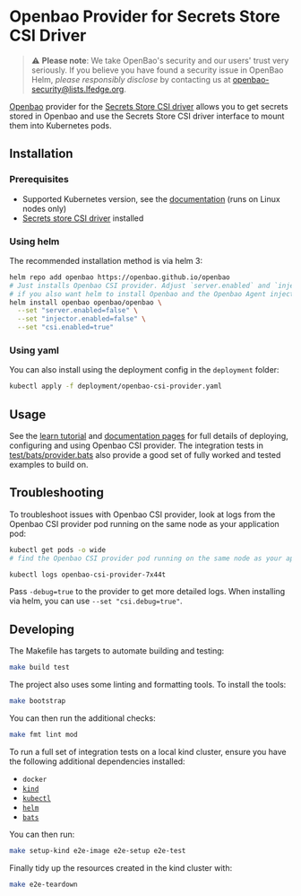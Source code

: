 # Openbao Provider for Secrets Store CSI Driver

> :warning: **Please note**: We take OpenBao's security and our users' trust very seriously. If
you believe you have found a security issue in OpenBao Helm, _please responsibly disclose_
by contacting us at [openbao-security@lists.lfedge.org](mailto:openbao-security@lists.lfedge.org).


[Openbao](https://openbao.org) provider for the [Secrets Store CSI driver](https://github.com/kubernetes-sigs/secrets-store-csi-driver) allows you to get secrets stored in
Openbao and use the Secrets Store CSI driver interface to mount them into Kubernetes pods.

## Installation

### Prerequisites

* Supported Kubernetes version, see the [documentation](https://openbao.org/docs/platform/k8s/csi#supported-kubernetes-versions) (runs on Linux nodes only)
* [Secrets store CSI driver](https://secrets-store-csi-driver.sigs.k8s.io/getting-started/installation.html) installed

### Using helm

The recommended installation method is via helm 3:

```bash
helm repo add openbao https://openbao.github.io/openbao
# Just installs Openbao CSI provider. Adjust `server.enabled` and `injector.enabled`
# if you also want helm to install Openbao and the Openbao Agent injector.
helm install openbao openbao/openbao \
  --set "server.enabled=false" \
  --set "injector.enabled=false" \
  --set "csi.enabled=true"
```

### Using yaml

You can also install using the deployment config in the `deployment` folder:

```bash
kubectl apply -f deployment/openbao-csi-provider.yaml
```

## Usage

See the [learn tutorial](https://openbao.org/tutorials/openbao/kubernetes-secret-store-driver)
and [documentation pages](https://openbao.org/docs/platform/k8s/csi) for
full details of deploying, configuring and using Openbao CSI provider. The
integration tests in [test/bats/provider.bats](./test/bats/provider.bats) also
provide a good set of fully worked and tested examples to build on.

## Troubleshooting

To troubleshoot issues with Openbao CSI provider, look at logs from the Openbao CSI
provider pod running on the same node as your application pod:

  ```bash
  kubectl get pods -o wide
  # find the Openbao CSI provider pod running on the same node as your application pod

  kubectl logs openbao-csi-provider-7x44t
  ```

Pass `-debug=true` to the provider to get more detailed logs. When installing
via helm, you can use `--set "csi.debug=true"`.

## Developing

The Makefile has targets to automate building and testing:

```bash
make build test
```

The project also uses some linting and formatting tools. To install the tools:

```bash
make bootstrap
```

You can then run the additional checks:

```bash
make fmt lint mod
```

To run a full set of integration tests on a local kind cluster, ensure you have
the following additional dependencies installed:

* `docker`
* [`kind`](https://github.com/kubernetes-sigs/kind)
* [`kubectl`](https://kubernetes.io/docs/tasks/tools/)
* [`helm`](https://helm.sh/docs/intro/install/)
* [`bats`](https://bats-core.readthedocs.io/en/stable/installation.html)

You can then run:

```bash
make setup-kind e2e-image e2e-setup e2e-test
```

Finally tidy up the resources created in the kind cluster with:

```bash
make e2e-teardown
```

